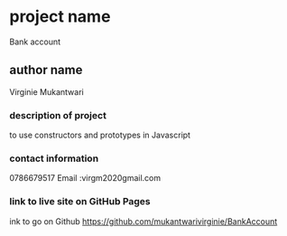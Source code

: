  # project name
 Bank account

 ## author name
 Virginie Mukantwari

 ### description of project
to use constructors and prototypes in Javascript

 ### contact information
 0786679517
 Email :virgm2020gmail.com

 ### link to live site on GitHub Pages
ink to go on Github https://github.com/mukantwarivirginie/BankAccount